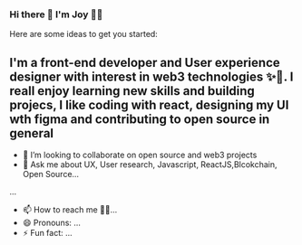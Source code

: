 ### Hi there 👋 I'm Joy :girl::girl:

<!--
**joyracheal/JoyRacheal** is a ✨ _special_ ✨ repository because its `README.md` (this file) appears on your GitHub profile.-->

Here are some ideas to get you started:
## I'm a front-end developer and User experience designer with interest in web3 technologies :sparkles::dizzy:. I reall enjoy learning new skills and building projecs, I like coding with react, designing my UI wth figma and contributing to open source in general

- 👯 I’m looking to collaborate on open source and web3 projects
- 💬 Ask me about UX, User research, Javascript, ReactJS,Blcokchain, Open Source...

...
- 📫 How to reach me :pushpin::confetti_ball:...
- 😄 Pronouns: ...
- ⚡ Fun fact: ...

